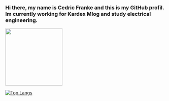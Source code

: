 ### Hi there, my name is Cedric Franke and this is my GitHub profil. Im currently working for Kardex Mlog and study electrical engineering.


<img height="180em" src="https://github-readme-stats.vercel.app/api?                username=cedricfranke28&show_icons=true&theme=radical&hide_border=true&&count_private=true&include_all_commits=true" />

  [![Top Langs](https://github-readme-stats.vercel.app/api/top-langs/?username=cedricfranke28&theme=radical&layout=compact)](https://github.com/anuraghazra/github-readme-stats)

